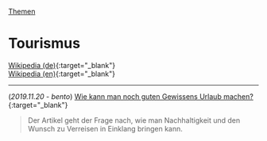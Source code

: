 [Themen](../themen.html)   

# Tourismus

[Wikipedia (de)](https://de.wikipedia.org/wiki/Tourismus){:target="_blank"}   
[Wikipedia (en)](https://en.wikipedia.org/wiki/Tourism){:target="_blank"}   

---

(_2019.11.20 - bento_) [Wie kann man noch guten Gewissens Urlaub machen?](https://www.bento.de/trip/ethisches-reisen-wie-kann-man-umwelt-und-kulturbewusst-urlaub-machen-a-11abc92c-9793-4648-9279-ecab74070441#refsponi){:target="_blank"}   
> Der Artikel geht der Frage nach, wie man Nachhaltigkeit und den Wunsch zu Verreisen in Einklang bringen kann.
